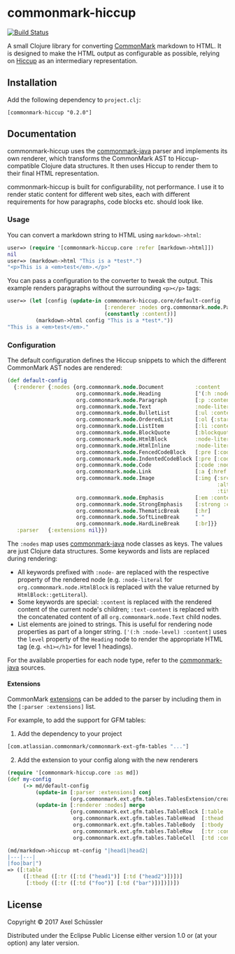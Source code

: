 # commonmark-hiccup

[![Build Status](https://travis-ci.org/bitterblue/commonmark-hiccup.svg?branch=master)](https://travis-ci.org/bitterblue/commonmark-hiccup)

A small Clojure library for converting [CommonMark][1] markdown to HTML. It is
designed to make the HTML output as configurable as possible, relying
on [Hiccup][2] as an intermediary representation.

[1]: http://spec.commonmark.org/
[2]: https://github.com/weavejester/hiccup


## Installation

Add the following dependency to `project.clj`:

    [commonmark-hiccup "0.2.0"]


## Documentation

commonmark-hiccup uses the [commonmark-java][3] parser and implements its own
renderer, which transforms the CommonMark AST to Hiccup-compatible Clojure data
structures. It then uses Hiccup to render them to their final HTML
representation.

commonmark-hiccup is built for configurability, not performance. I use it to
render static content for different web sites, each with different requirements
for how paragraphs, code blocks etc. should look like.

[3]: https://github.com/atlassian/commonmark-java


### Usage

You can convert a markdown string to HTML using `markdown->html`:

```clojure
user=> (require '[commonmark-hiccup.core :refer [markdown->html]])
nil
user=> (markdown->html "This is a *test*.")
"<p>This is a <em>test</em>.</p>"

```

You can pass a configuration to the converter to tweak the output. This example
renders paragraphs without the surrounding `<p></p>` tags:

```clojure
user=> (let [config (update-in commonmark-hiccup.core/default-config
                               [:renderer :nodes org.commonmark.node.Paragraph]
                               (constantly :content))]
         (markdown->html config "This is a *test*."))
"This is a <em>test</em>."
```

### Configuration

The default configuration defines the Hiccup snippets to which the different
CommonMark AST nodes are rendered:

```clojure
(def default-config
  {:renderer {:nodes {org.commonmark.node.Document          :content
                      org.commonmark.node.Heading           ['(:h :node-level) :content]
                      org.commonmark.node.Paragraph         [:p :content]
                      org.commonmark.node.Text              :node-literal
                      org.commonmark.node.BulletList        [:ul :content]
                      org.commonmark.node.OrderedList       [:ol {:start :node-startNumber} :content]
                      org.commonmark.node.ListItem          [:li :content]
                      org.commonmark.node.BlockQuote        [:blockquote :content]
                      org.commonmark.node.HtmlBlock         :node-literal
                      org.commonmark.node.HtmlInline        :node-literal
                      org.commonmark.node.FencedCodeBlock   [:pre [:code {:class :node-info} :node-literal]]
                      org.commonmark.node.IndentedCodeBlock [:pre [:code :node-literal]]
                      org.commonmark.node.Code              [:code :node-literal]
                      org.commonmark.node.Link              [:a {:href :node-destination} :content]
                      org.commonmark.node.Image             [:img {:src   :node-destination
                                                                   :alt   :text-content
                                                                   :title :node-title}]
                      org.commonmark.node.Emphasis          [:em :content]
                      org.commonmark.node.StrongEmphasis    [:strong :content]
                      org.commonmark.node.ThematicBreak     [:hr]
                      org.commonmark.node.SoftLineBreak     " "
                      org.commonmark.node.HardLineBreak     [:br]}}
   :parser   {:extensions nil}})
```

The `:nodes` map uses [commonmark-java][3] node classes as keys. The values are
just Clojure data structures. Some keywords and lists are replaced during
rendering:

* All keywords prefixed with `:node-` are replaced with the respective property
  of the rendered node (e.g. `:node-literal` for `org.commonmark.node.HtmlBlock`
  is replaced with the value returned by `HtmlBlock::getLiteral`).
* Some keywords are special: `:content` is replaced with the rendered content
  of the current node's children; `:text-content` is replaced with the
  concatenated content of all `org.commonmark.node.Text` child nodes.
* List elements are joined to strings. This is useful for rendering node
  properties as part of a longer string. `['(:h :node-level) :content]`
  uses the `level` property of the `Heading` node to render the appropriate HTML
  tag (e.g. `<h1></h1>` for level 1 headings).

For the available properties for each node type, refer to
the [commonmark-java][3] sources.


#### Extensions

CommonMark [extensions](https://github.com/commonmark/commonmark-java#extensions)
can be added to the parser by including them in the `[:parser :extensions]`
list.

For example, to add the support for GFM tables:

1. Add the dependency to your project
```clojure
[com.atlassian.commonmark/commonmark-ext-gfm-tables "..."]
```

2. Add the extension to your config along with the new renderers
```clojure
(require '[commonmark-hiccup.core :as md])
(def my-config
     (-> md/default-config
         (update-in [:parser :extensions] conj
                    (org.commonmark.ext.gfm.tables.TablesExtension/create))
         (update-in [:renderer :nodes] merge
                    {org.commonmark.ext.gfm.tables.TableBlock [:table :content]
                     org.commonmark.ext.gfm.tables.TableHead  [:thead :content]
                     org.commonmark.ext.gfm.tables.TableBody  [:tbody :content]
                     org.commonmark.ext.gfm.tables.TableRow   [:tr :content]
                     org.commonmark.ext.gfm.tables.TableCell  [:td :content]})))

(md/markdown->hiccup mt-config "|head1|head2|
|---|---|
|foo|bar|")
=> ([:table
     ([:thead ([:tr ([:td ("head1")] [:td ("head2")])])]
      [:tbody ([:tr ([:td ("foo")] [:td ("bar")])])])])
```


## License

Copyright © 2017 Axel Schüssler

Distributed under the Eclipse Public License either version 1.0 or (at
your option) any later version.

